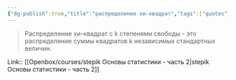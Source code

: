 ```yaml
---
{"dg-publish":true,"title":"распределение хи-квадрат","tags":["quotes"],"date":"2024-02-21T10:04:19+03:00","modified_at":"2024-03-26T09:48:39+03:00","aliases":"распределение хи-квадрат","dg-path":"/quotes/202402211004.md","permalink":"/quotes/202402211004/","dgPassFrontmatter":true}
---
```



> Распределение хи-квадрат с k степенями свободы - это распределение суммы квадратов k независимых стандартных величин. 

Link:: [[Openbox/courses/stepik Основы статистики - часть 2\|stepik Основы статистики - часть 2]] 
